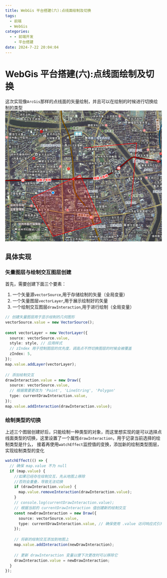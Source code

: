 ```yaml
---
title: WebGis 平台搭建(六):点线面绘制及切换
tags:
  - 前端
  - WebGis
categories:
  - - 前端开发
    - 平台搭建
date: 2024-7-22 20:04:04
---
```


<!-- @format -->

# WebGis 平台搭建(六):点线面绘制及切换

这次实现像`ArcGis`那样的点线面的矢量绘制，并且可以在绘制的时候进行切换绘制的类型
![实现效果](../images/blog-2024-07-22-20-08-45.png)

## 具体实现

### 矢量图层与绘制交互图层创建

首先，需要创建下面三个要素：

1. 一个矢量源`vectorSource`,用于存储绘制的矢量（全局变量）
2. 一个矢量图层`vectorLayer`,用于展示绘制好的矢量
3. 一个绘制交互图层`drawInteraction`,用于进行绘制（全局变量）

```ts
// 创建矢量图层用于显示绘制的几何图形
vectorSource.value = new VectorSource();

const vectorLayer = new VectorLayer({
  source: vectorSource.value,
  style: style, // 应用样式
  // zIndex 用于控制图层的优先度，调高点不然切换图层的时候会被覆盖
  zIndex: 5,
});
map.value.addLayer(vectorLayer);

// 添加绘制交互
drawInteraction.value = new Draw({
  source: vectorSource.value,
  // 根据需要更改为 'Point', 'LineString', 'Polygon'
  type: currentDrawInteraction.value,
});
map.value.addInteraction(drawInteraction.value);
```

### 绘制类型的切换

上述三个图层创建好后，只能绘制一种类型的对象，而这里想实现的是可以选择点线面类型的切换，这里设置了一个属性`drawInteraction`，用于记录当前选择的绘制类型是什么，
接着再使用`watchEffect`监控值的变换，添加新的绘制类型图层，实现绘制类型的变化

```ts
watchEffect(() => {
  // 确保 map.value 不为 null
  if (map.value) {
    //如果已经存在绘制交互，先从地图上移除
    //否则会重叠，导致无法切换
    if (drawInteraction.value) {
      map.value.removeInteraction(drawInteraction.value);
    }
    // console.log(currentDrawInteraction.value);
    // 根据当前的 currentDrawInteraction 值创建新的绘制交互
    const newDrawInteraction = new Draw({
      source: vectorSource.value,
      type: currentDrawInteraction.value, // 确保使用 .value 访问响应式引用的值
    });

    // 将新的绘制交互添加到地图上
    map.value.addInteraction(newDrawInteraction);

    // 更新 drawInteraction 变量以便下次更改时可以移除它
    drawInteraction.value = newDrawInteraction;
  }
});
```

<!-- @format -->
